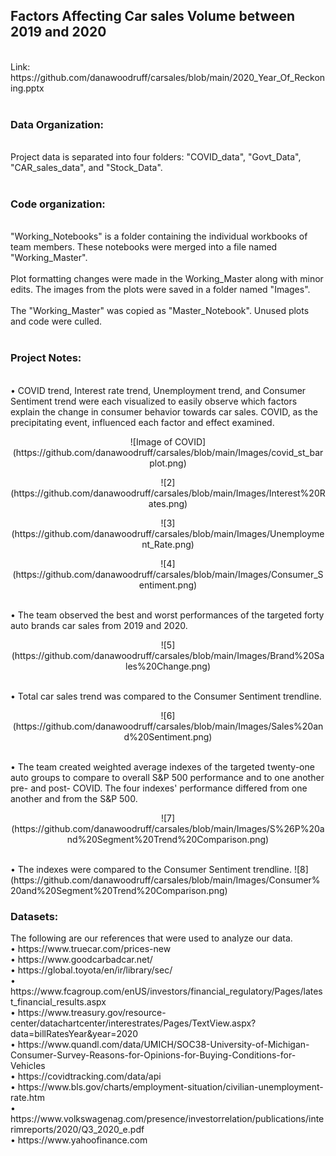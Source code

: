 <html>
   <h2>Factors Affecting Car sales Volume between 2019 and 2020</h2><br>
Link:   https://github.com/danawoodruff/carsales/blob/main/2020_Year_Of_Reckoning.pptx<br>
<br>
   <h3>Data Organization:</h3><br>
Project data is separated into four folders: "COVID_data", "Govt_Data", "CAR_sales_data", and "Stock_Data". <br>
<br>
   <h3>Code organization:</h3><br>
"Working_Notebooks" is a folder containing the individual workbooks of team members. These notebooks were merged into a file named "Working_Master".<br>
<br>
Plot formatting changes were made in the Working_Master along with minor edits. The images from the plots were saved in a folder named "Images".<br>
<br>
The "Working_Master" was copied as "Master_Notebook".  Unused plots and code were culled.<br>
<br>
<h3>Project Notes:</h3><br>
• COVID trend, Interest rate trend, Unemployment trend, and Consumer Sentiment trend were each visualized to easily observe which factors explain the change in consumer behavior towards car sales.  COVID, as the precipitating event, influenced each factor and effect examined.<br>
<p align="center">   ![Image of COVID](https://github.com/danawoodruff/carsales/blob/main/Images/covid_st_barplot.png)</p>

<p align="center">    ![2](https://github.com/danawoodruff/carsales/blob/main/Images/Interest%20Rates.png)</p>

<p align="center">    ![3](https://github.com/danawoodruff/carsales/blob/main/Images/Unemployment_Rate.png)</p>

<p align="center">    ![4](https://github.com/danawoodruff/carsales/blob/main/Images/Consumer_Sentiment.png)</p>
<br>
• The team observed the best and worst performances of the targeted forty auto brands car sales from 2019 and 2020.<br>
<p align="center">    ![5](https://github.com/danawoodruff/carsales/blob/main/Images/Brand%20Sales%20Change.png)</p>
<br>
• Total car sales trend was compared to the Consumer Sentiment trendline.<br>
<p align="center">    ![6](https://github.com/danawoodruff/carsales/blob/main/Images/Sales%20and%20Sentiment.png)</p>
<br>
• The team created weighted average indexes of the targeted twenty-one auto groups to compare to overall S&P 500 performance and to one another pre- and post- COVID.  The four indexes' performance differed from one another and from the S&P 500.<br>
<p align="center">    ![7](https://github.com/danawoodruff/carsales/blob/main/Images/S%26P%20and%20Segment%20Trend%20Comparison.png)</p>
<br>
• The indexes were compared to the Consumer Sentiment trendline.
   ![8](https://github.com/danawoodruff/carsales/blob/main/Images/Consumer%20and%20Segment%20Trend%20Comparison.png)
<br>  
<h3>Datasets:</h3>
 	The following are our references that were used to analyze our data.<br>
•	https://www.truecar.com/prices-new<br>
•	https://www.goodcarbadcar.net/<br>
•	https://global.toyota/en/ir/library/sec/<br>
•	https://www.fcagroup.com/enUS/investors/financial_regulatory/Pages/latest_financial_results.aspx<br>
•	https://www.treasury.gov/resource-center/datachartcenter/interestrates/Pages/TextView.aspx?data=billRatesYear&year=2020<br>
•	https://www.quandl.com/data/UMICH/SOC38-University-of-Michigan-Consumer-Survey-Reasons-for-Opinions-for-Buying-Conditions-for-Vehicles<br>
•	https://covidtracking.com/data/api<br>
•	https://www.bls.gov/charts/employment-situation/civilian-unemployment-rate.htm<br>
•	https://www.volkswagenag.com/presence/investorrelation/publications/interimreports/2020/Q3_2020_e.pdf<br>
•	https://www.yahoofinance.com<br>


    
